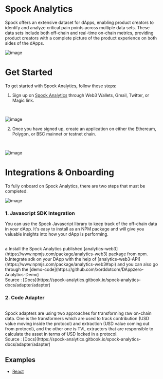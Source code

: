 # Spock Analytics 
Spock offers an extensive dataset for dApps, enabling product creators to identify and analyze critical pain points across multiple data sets. These data sets include both off-chain and real-time on-chain metrics, providing product creators with a complete picture of the product experience on both sides of the dApps.
<br>

![image](https://user-images.githubusercontent.com/43118413/227742476-cc9f425e-2880-414d-bca4-d312ca5cea1b.png)

# Get Started 
To get started with Spock Analytics, follow these steps:
<br>
1. Sign up on [Spock Analytics](https://spockanalytics.xyz/) through Web3 Wallets, Gmail, Twitter, or Magic link.
<br> 

![image](https://user-images.githubusercontent.com/43118413/227744122-d642699d-7022-45a6-b09c-fd2d520393d5.png)

2. Once you have signed up, create an application on either the Ethereum, Polygon, or BSC mainnet or testnet chain.
<br>

![image](https://user-images.githubusercontent.com/43118413/227744172-46fc53da-8448-4e9b-a84f-c877e29a9666.png)

# Integrations & Onboarding 
To fully onboard on Spock Analytics, there are two steps that must be completed.
<br>

![image](https://user-images.githubusercontent.com/43118413/227744458-0e2f5bdc-9738-4c12-8fb9-ac140adbfe63.png)

<h3> 1. Javascript SDK Integration </h3>

<p> You can use the Spock Javascript library to keep track of the off-chain data in your dApp. It's easy to install as an NPM package and will give you valuable insights into how your dApp is performing. 
 </p>
 <br>
a.Install the Spock Analytics published [analytics-web3](https://www.npmjs.com/package/analytics-web3) package from npm.
<br> 
b.Integrate sdk on your DApp with the help of [analytics-web3-API](https://www.npmjs.com/package/analytics-web3#api) and you can also go through the [demo-code](https://github.com/xorddotcom/DAppzero-Analytics-Demo)
<br>
Source : [Docs](https://spock-analytics.gitbook.io/spock-analytics-docs/adapter/adapter)
<br>

<h3> 2. Code Adapter </h3>
<br>
Spock adapters are using two approaches for transforming raw on-chain data. One is the transformers which are used to track contribution (USD value moving inside the protocol) and extraction (USD value coming out from protocol), and the other one is TVL extractors that are responsible to calculate the asset in terms of USD locked in a protocol.
<br>
Source : [Docs](https://spock-analytics.gitbook.io/spock-analytics-docs/adapter/adapter)

## Examples
 - [React](https://github.com/xorddotcom/spock-analytics-demo/tree/main/react)
